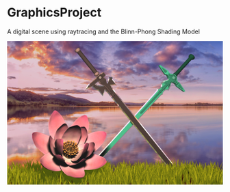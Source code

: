 # GraphicsProject
A digital scene using raytracing and the Blinn-Phong Shading Model

![Final Image](final_image.png)
